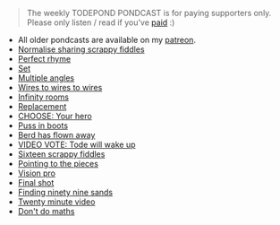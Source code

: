 > The weekly TODEPOND PONDCAST is for paying supporters only. Please only listen / read if you've [paid](https://www.patreon.com/todepond) :)

- All older pondcasts are available on my [patreon](https://www.patreon.com/todepond).
- [Normalise sharing scrappy fiddles](demo)
- [Perfect rhyme](perfect-rhyme)
- [Set](set)
- [Multiple angles](multiple-angles)
- [Wires to wires to wires](wires-to-wires-to-wires)
- [Infinity rooms](infinity-rooms)
- [Replacement](replacement)
- [CHOOSE: Your hero](choose-your-hero)
- [Puss in boots](puss-in-boots)
- [Berd has flown away](berd-has-flown-away)
- [VIDEO VOTE: Tode will wake up](tode-will-wake-up)
- [Sixteen scrappy fiddles](sixteen-scrappy-fiddles)
- [Pointing to the pieces](pointing-to-the-pieces)
- [Vision pro](vision-pro)
- [Final shot](final-shot)
- [Finding ninety nine sands](finding-ninety-nine-sands)
- [Twenty minute video](twenty-minute-video)
- [Don't do maths](dont-do-maths)

